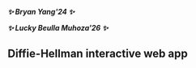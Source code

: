 ***✨ Bryan Yang'24 ✨***

***✨ Lucky Beulla Muhoza'26 ✨***

## Diffie-Hellman interactive web app ##




